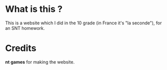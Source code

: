 # What is this ?
This is a website which I did in the 10 grade (in France it's "la seconde"), for an SNT homework.

# Credits
**nt games** for making the website.
